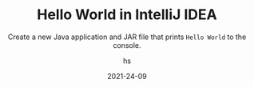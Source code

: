 ---
date: 2021-24-09
title: Hello World in IntelliJ IDEA
technologies: [java]
topics: [gettingstarted]
author: hs
subtitle: Create a new Java application and JAR file that prints `Hello World` to the console. 
thumbnail: ./thumbnail.png
tutorialItems:
  - /tutorials/hello-world/creating-a-new-project/
  - /tutorials/hello-world/creating-a-package-and-class/
  - /tutorials/hello-world/creating-and-running-a-jar-file/
  - /tutorials/hello-world/packaging-the-application/
  - /tutorials/hello-world/making-a-change/
  - /tutorials/hello-world/summary-and-shortcuts/
---